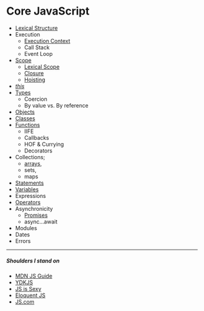 # Core JavaScript

- [Lexical Structure](lexical-structure)
- Execution
  - [Execution Context](execution/execution-context/)
  - Call Stack
  - Event Loop
- [Scope](scope)
  - [Lexical Scope](scope/lexical-scope)
  - [Closure](scope/closure)
  - [Hoisting](scope/hoisting)
- [_this_](this)
- [Types](types)
  - Coercion
  - By value vs. By reference
- [Objects](types/composite/objects)
- [Classes](classes)
- [Functions](types/composite/function)
  - IIFE
  - Callbacks
  - HOF & Currying
  - Decorators
- Collections;
  - [arrays](types/composite/arrays),
  - sets,
  - maps
- [Statements](statements)
- [Variables](variables)
- Expressions
- [Operators](operators)
- Asynchronicity
  - [Promises](asynchronicity/promises)
  - async...await
- Modules
- Dates
- Errors

---

##### Shoulders I stand on

- [MDN JS Guide](https://developer.mozilla.org/en-US/docs/Web/JavaScript/Guide)
- [YDKJS](https://github.com/getify/You-Dont-Know-JS)
- [JS is Sexy](http://javascriptissexy.com/)
- [Eloquent JS](http://eloquentjavascript.net)
- [JS.com](https://www.javascript.com)
